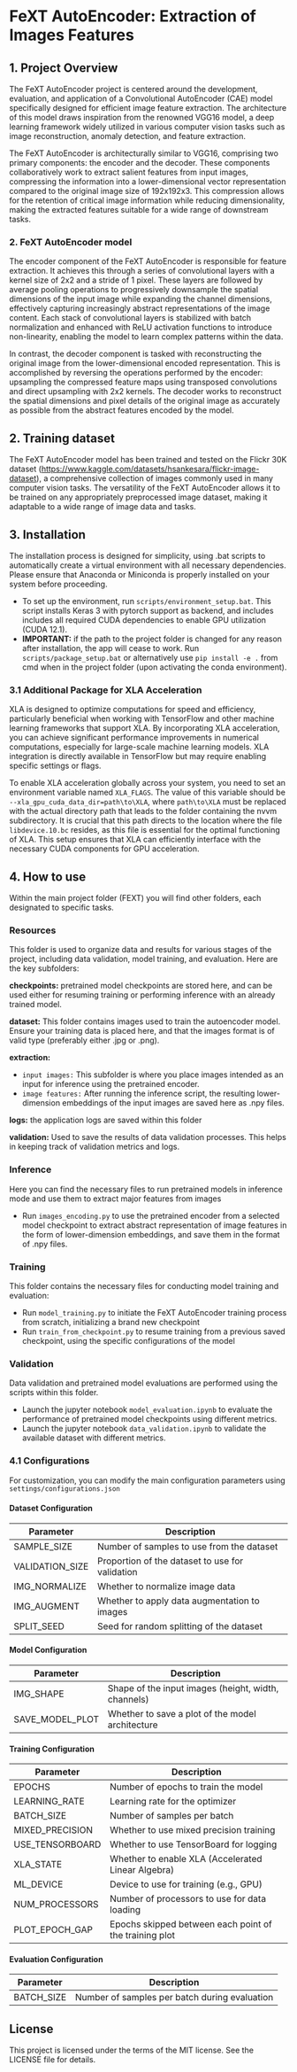 # FeXT AutoEncoder: Extraction of Images Features

## 1. Project Overview
The FeXT AutoEncoder project is centered around the development, evaluation, and application of a Convolutional AutoEncoder (CAE) model specifically designed for efficient image feature extraction. The architecture of this model draws inspiration from the renowned VGG16 model, a deep learning framework widely utilized in various computer vision tasks such as image reconstruction, anomaly detection, and feature extraction.

The FeXT AutoEncoder is architecturally similar to VGG16, comprising two primary components: the encoder and the decoder. These components collaboratively work to extract salient features from input images, compressing the information into a lower-dimensional vector representation compared to the original image size of 192x192x3. This compression allows for the retention of critical image information while reducing dimensionality, making the extracted features suitable for a wide range of downstream tasks.

### 2. FeXT AutoEncoder model
The encoder component of the FeXT AutoEncoder is responsible for feature extraction. It achieves this through a series of convolutional layers with a kernel size of 2x2 and a stride of 1 pixel. These layers are followed by average pooling operations to progressively downsample the spatial dimensions of the input image while expanding the channel dimensions, effectively capturing increasingly abstract representations of the image content. Each stack of convolutional layers is stabilized with batch normalization and enhanced with ReLU activation functions to introduce non-linearity, enabling the model to learn complex patterns within the data.

In contrast, the decoder component is tasked with reconstructing the original image from the lower-dimensional encoded representation. This is accomplished by reversing the operations performed by the encoder: upsampling the compressed feature maps using transposed convolutions and direct upsampling with 2x2 kernels. The decoder works to reconstruct the spatial dimensions and pixel details of the original image as accurately as possible from the abstract features encoded by the model.

## 2. Training dataset
The FeXT AutoEncoder model has been trained and tested on the Flickr 30K dataset (https://www.kaggle.com/datasets/hsankesara/flickr-image-dataset), a comprehensive collection of images commonly used in many computer vision tasks. The versatility of the FeXT AutoEncoder allows it to be trained on any appropriately preprocessed image dataset, making it adaptable to a wide range of image data and tasks.

## 3. Installation
The installation process is designed for simplicity, using .bat scripts to automatically create a virtual environment with all necessary dependencies. Please ensure that Anaconda or Miniconda is properly installed on your system before proceeding.

- To set up the environment, run `scripts/environment_setup.bat`. This script installs Keras 3 with pytorch support as backend, and includes includes all required CUDA dependencies to enable GPU utilization (CUDA 12.1).
- **IMPORTANT:** if the path to the project folder is changed for any reason after installation, the app will cease to work. Run `scripts/package_setup.bat` or alternatively use `pip install -e .` from cmd when in the project folder (upon activating the conda environment).

### 3.1 Additional Package for XLA Acceleration
XLA is designed to optimize computations for speed and efficiency, particularly beneficial when working with TensorFlow and other machine learning frameworks that support XLA. By incorporating XLA acceleration, you can achieve significant performance improvements in numerical computations, especially for large-scale machine learning models. XLA integration is directly available in TensorFlow but may require enabling specific settings or flags. 

To enable XLA acceleration globally across your system, you need to set an environment variable named `XLA_FLAGS`. The value of this variable should be `--xla_gpu_cuda_data_dir=path\to\XLA`, where `path\to\XLA` must be replaced with the actual directory path that leads to the folder containing the nvvm subdirectory. It is crucial that this path directs to the location where the file `libdevice.10.bc` resides, as this file is essential for the optimal functioning of XLA. This setup ensures that XLA can efficiently interface with the necessary CUDA components for GPU acceleration.

## 4. How to use
Within the main project folder (FEXT) you will find other folders, each designated to specific tasks. 

### Resources
This folder is used to organize data and results for various stages of the project, including data validation, model training, and evaluation. Here are the key subfolders:

**checkpoints:**  pretrained model checkpoints are stored here, and can be used either for resuming training or performing inference with an already trained model.

**dataset:** This folder contains images used to train the autoencoder model. Ensure your training data is placed here, and that the images format is of valid type (preferably either .jpg or .png).

**extraction:**
- `input images:` This subfolder is where you place images intended as an input for inference using the pretrained encoder.
- `image features:` After running the inference script, the resulting lower-dimension embeddings of the input images are saved here as .npy files.

**logs:** the application logs are saved within this folder

**validation:** Used to save the results of data validation processes. This helps in keeping track of validation metrics and logs.

### Inference
Here you can find the necessary files to run pretrained models in inference mode and use them to extract major features from images

- Run `images_encoding.py` to use the pretrained encoder from a selected model checkpoint to extract abstract representation of image features in the form of lower-dimension embeddings, and save them in the format of .npy files. 

### Training
This folder contains the necessary files for conducting model training and evaluation: 
- Run `model_training.py` to initiate the FeXT AutoEncoder training process from scratch, initializing a brand new checkpoint
- Run `train_from_checkpoint.py` to resume training from a previous saved checkpoint, using the specific configurations of the model

### Validation
Data validation and pretrained model evaluations are performed using the scripts within this folder.
- Launch the jupyter notebook `model_evaluation.ipynb` to evaluate the performance of pretrained model checkpoints using different metrics.
- Launch the jupyter notebook `data_validation.ipynb` to validate the available dataset with different metrics.


### 4.1 Configurations
For customization, you can modify the main configuration parameters using `settings/configurations.json` 

#### Dataset Configuration

| Parameter          | Description                                              |
|--------------------|----------------------------------------------------------|
| SAMPLE_SIZE        | Number of samples to use from the dataset                |
| VALIDATION_SIZE    | Proportion of the dataset to use for validation          |
| IMG_NORMALIZE      | Whether to normalize image data                          |
| IMG_AUGMENT        | Whether to apply data augmentation to images             |
| SPLIT_SEED         | Seed for random splitting of the dataset                 |

#### Model Configuration

| Parameter          | Description                                              |
|--------------------|----------------------------------------------------------|
| IMG_SHAPE          | Shape of the input images (height, width, channels)      |
| SAVE_MODEL_PLOT    | Whether to save a plot of the model architecture         |

#### Training Configuration

| Parameter          | Description                                              |
|--------------------|----------------------------------------------------------|
| EPOCHS             | Number of epochs to train the model                      |
| LEARNING_RATE      | Learning rate for the optimizer                          |
| BATCH_SIZE         | Number of samples per batch                              |
| MIXED_PRECISION    | Whether to use mixed precision training                  |
| USE_TENSORBOARD    | Whether to use TensorBoard for logging                   |
| XLA_STATE          | Whether to enable XLA (Accelerated Linear Algebra)       |
| ML_DEVICE          | Device to use for training (e.g., GPU)                   |
| NUM_PROCESSORS     | Number of processors to use for data loading             |
| PLOT_EPOCH_GAP     | Epochs skipped between each point of the training plot   |

#### Evaluation Configuration

| Parameter          | Description                                              |
|--------------------|----------------------------------------------------------|
| BATCH_SIZE         | Number of samples per batch during evaluation            |    
                    
 
## License
This project is licensed under the terms of the MIT license. See the LICENSE file for details.
